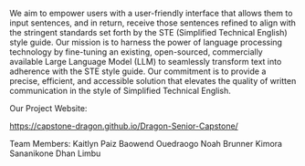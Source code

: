 We aim to empower users with a user-friendly interface that allows them to input sentences, and in return, receive those sentences refined to align with the stringent standards set forth by the STE (Simplified Technical English) style guide. Our mission is to harness the power of language processing technology by fine-tuning an existing, open-sourced, commercially available Large Language Model (LLM) to seamlessly transform text into adherence with the STE style guide. Our commitment is to provide a precise, efficient, and accessible solution that elevates the quality of written communication in the style of Simplified Technical English.

Our Project Website:

https://capstone-dragon.github.io/Dragon-Senior-Capstone/

Team Members:
Kaitlyn Paiz
Baowend Ouedraogo
Noah Brunner
Kimora Sananikone
Dhan Limbu


